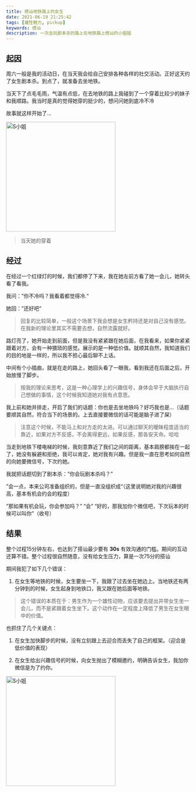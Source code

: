 ```yaml
---
title: 搭讪地铁路上的女生
date: 2021-06-19 21:25:42
tags: [雄性魅力, pickup]
keywords: 搭讪
description: 一次去玩剧本杀的路上在地铁路上搭讪的小姐姐
---
```


## 起因

周六一般是我的活动日，在当天我会给自己安排各种各样的社交活动。正好这天约了女生剧本杀。到点了，就准备去坐地铁。

当天下了点毛毛雨，气温有点低，在去地铁的路上我碰到了一个穿着比较少的妹子和我顺路。我当时是真的觉得她穿的挺少的，想问问她到底冷不冷

故事就这样开始了...

<img src="http://jzx-h5.oss-cn-hangzhou.aliyuncs.com/static/blog/img/gallery/2021-06-25.jpeg" width="300" alt="S小姐" align=center />

> 当天她的穿着

## 经过

在经过一个红绿灯的时候，我们都停了下来，我在她左前方看了她一会儿，她转头看了看我。

我问：”你不冷吗？我看着都觉得冷.“

她回：”还好吧“
> 回复的比较简单，一般这个场景下我会想是女生矜持还是对自己没有感觉。在我新的理论里其实不需要去想，自然流露就好。

路灯亮了，她开始走到前面，但是我没有紧紧跟在她后面，在我看来，如果你紧紧跟着对方，会有一种猥琐的感觉。展示的是一种低价值。就顺其自然，我知道我们的目的地是一样的，所以我不担心最后聊不上话。

中间有个小插曲，就是在走的路上，她回头看了一眼我，看到我还在后面之后，开始放慢了脚步。
> 按我的理论来思考，这是一种心理学上的兴趣信号，身体会早于大脑执行自己想做的事情，这个时候我知道她对我有点意思。

我上前和她并排走，开启了我们的话题：你也是去坐地铁吗？好巧我也是...（话题要顺其自然，符合当下的场景的。上去直接要微信的话可能是脑子进了屎）
> 注意这个时候，不能马上和对方走的太进。可以通过聊天的暧昧程度适当的靠近，如果对方不反感，不会离得更远，如果反感，那各安天命。哈哈

当走到地铁下楼电梯的时候，我刻意靠近了我们之间的距离，基本肩膀都挨在一起了，她没有躲避和拒绝，我可以肯定，她对我有兴趣。但是我一直在思考如何自然的向她要微信号，下次约她。

我就把话题切到了剧本杀：”你会玩剧本杀吗？”

”会一点，本来公司准备组织的，但是一直没组织成“（这里说明她对我的兴趣很高，基本有机会约会的程度）

”那如果有机会玩，你会参加吗？”  “会” “好的，那我加你个微信吧，下次玩本的时候可以叫你”（收号）

## 结果

整个过程15分钟左右，也达到了搭讪最少要有 **30s** 有效沟通的门槛。期间的互动还算不错。整个过程很自然随意，没有给女生压力，算是一次75分的搭讪

期间我犯了如下几个错误：

1. 在女生等地铁的时候，女生要坐一下，我跟了过去坐在她边上。当地铁还有两分钟到的时候，女生起身到地铁口，我又跟在她后面等地铁。
> 这个错误的本质在于：男生作为一个雄性动物，应该要去提出并带女生坐一会儿，而不是紧跟着女生坐下。这个动作在一定程度上降低了男生在女生眼中的价值。

也抓住了几个关键点：

1. 在女生加快脚步的时候，没有立刻跟上去迎合而丢失了自己的框架。（迎合是低价值的表现）

2. 在女生给出兴趣信号的时候，向女生抛出了模糊邀约，明确告诉女生，我加你微信是为了约你。

<img src="http://jzx-h5.oss-cn-hangzhou.aliyuncs.com/static/blog/img/gallery/2021-06-19-2.png" width="300" alt="S小姐" align=center />
